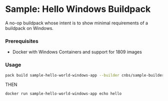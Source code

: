 # Sample: Hello Windows Buildpack

A no-op buildpack whose intent is to show minimal requirements of a buildpack on Windows.

### Prerequisites
* Docker with Windows Containers and support for 1809 images

### Usage

```bash
pack build sample-hello-world-windows-app --builder cnbs/sample-builder:nanoserver-1809 --buildpack . --trust-builder
```

THEN

```
docker run sample-hello-world-windows-app echo hello
```
